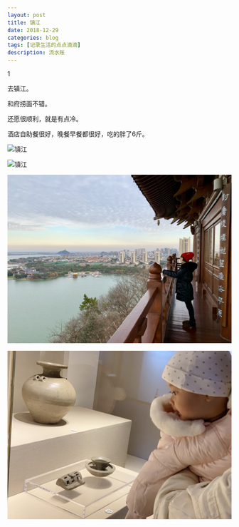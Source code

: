```yaml
---
layout: post
title: 镇江
date: 2018-12-29
categories: blog
tags: [记录生活的点点滴滴]
description: 流水账
---
```


1 

去镇江。

和府捞面不错。

还愿很顺利，就是有点冷。

酒店自助餐很好，晚餐早餐都很好，吃的胖了6斤。

![镇江](https://raw.githubusercontent.com/cksmct/MarkdownPhotos/master/IMG_20181229_080957.jpg)

![镇江](https://raw.githubusercontent.com/cksmct/MarkdownPhotos/master/mmexport1546260783882.jpg)

![镇江](https://raw.githubusercontent.com/cksmct/MarkdownPhotos/master/mmexport1546260809753.jpg)

![镇江](https://raw.githubusercontent.com/cksmct/MarkdownPhotos/master/mmexport1546260883003.jpg)









